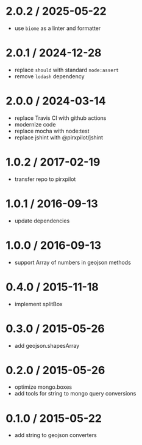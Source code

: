 
2.0.2 / 2025-05-22
==================

 * use `biome` as a linter and formatter

2.0.1 / 2024-12-28
==================

 * replace `should` with standard `node:assert`
 * remove `lodash` dependency

2.0.0 / 2024-03-14
==================

 * replace Travis CI with github actions
 * modernize code
 * replace mocha with node:test
 * replace jshint with @pirxpilot/jshint

1.0.2 / 2017-02-19
==================

 * transfer repo to pirxpilot

1.0.1 / 2016-09-13
==================

 * update dependencies

1.0.0 / 2016-09-13
==================

 * support Array of numbers in geojson methods

0.4.0 / 2015-11-18
==================

 * implement splitBox

0.3.0 / 2015-05-26
==================

 * add geojson.shapesArray

0.2.0 / 2015-05-26
==================

 * optimize mongo.boxes
 * add tools for string to mongo query conversions

0.1.0 / 2015-05-22
==================

 * add string to geojson converters
